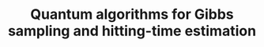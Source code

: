 ---
title: "Quantum algorithms for Gibbs sampling and hitting-time estimation"
collection: publications
permalink: /publication/2017-01 01-Quantum-algorithms-for-Gibbs-sampling-and-hitting-time-estimation
authors: 'Anirban Chowdhury, Rolando Somma, '
year: 2017
venue: 'Quant. Inf. Comp.'
volpages: ' 17 1-2 41-64'
paperurl: 'https://doi.org/10.26421/QIC17.1-2-3'
citation: 'Anirban Chowdhury, Rolando Somma,  Quant. Inf. Comp.  17 1-2 41-64 (2017).'
---